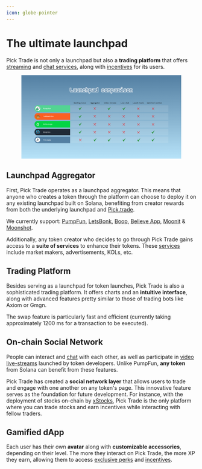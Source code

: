 ```yaml
---
icon: globe-pointer
---
```


# The ultimate launchpad

Pick Trade is not only a launchpad but also a **trading platform** that offers [streaming](../the-platform/video-live-streams/) and [chat services](../the-platform/video-live-streams/chat-and-moderation.md), along with [incentives](../the-token/incentives.md) for its users.

<figure><img src="../.gitbook/assets/Launchpad comparison.png" alt=""><figcaption></figcaption></figure>

## Launchpad Aggregator

First, Pick Trade operates as a launchpad aggregator. This means that anyone who creates a token through the platform can choose to deploy it on any existing launchpad built on Solana, benefiting from creator rewards from both the underlying launchpad and [Pick.trade](https://pick.trade/).

We currently support: [PumpFun](https://pump.fun/board), [LetsBonk](https://letsbonk.fun/), [Boop](https://boop.fun/), [Believe App](https://believe.app/launch), [Moonit](https://moon.it/) & [Moonshot](https://moonshot.com/).

Additionally, any token creator who decides to go through Pick Trade gains access to a **suite of services** to enhance their tokens. These [services](../the-platform/interactive-blocks/level-up-your-token.md) include market makers, advertisements, KOLs, etc.

## Trading Platform

Besides serving as a launchpad for token launches, Pick Trade is also a sophisticated trading platform. It offers charts and an **intuitive interface**, along with advanced features pretty similar to those of trading bots like Axiom or Gmgn.

The swap feature is particularly fast and efficient (currently taking approximately 1200 ms for a transaction to be executed).

## On-chain Social Network

People can interact and [chat](../the-platform/video-live-streams/chat-and-moderation.md) with each other, as well as participate in [video live-streams](../the-platform/video-live-streams/) launched by token developers. Unlike PumpFun, **any token** from Solana can benefit from these features.

Pick Trade has created a **social network layer** that allows users to trade and engage with one another on any token's page. This innovative feature serves as the foundation for future development. For instance, with the deployment of stocks on-chain by [xStocks](https://x.com/PickDotTrade/status/1939957099418493336), Pick Trade is the only platform where you can trade stocks and earn incentives while interacting with fellow traders.

## Gamified dApp

Each user has their own **avatar** along with **customizable accessories**, depending on their level. The more they interact on Pick Trade, the more XP they earn, allowing them to access [exclusive perks](../the-platform/images-and-media.md) and [incentives](../the-token/incentives.md).
